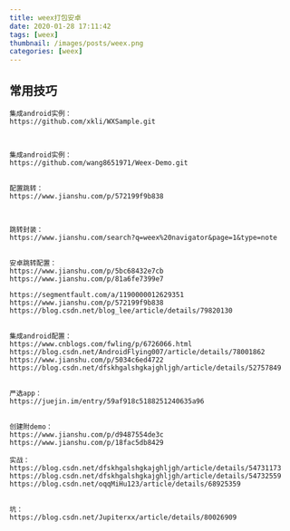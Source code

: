 ```yaml
---
title: weex打包安卓
date: 2020-01-28 17:11:42
tags: [weex]
thumbnail: /images/posts/weex.png
categories: [weex]
---
```


## 常用技巧
<!--more-->

	集成android实例：
	https://github.com/xkli/WXSample.git
	
	
	
	集成android实例：
	https://github.com/wang8651971/Weex-Demo.git
	
	
	配置跳转：
	https://www.jianshu.com/p/572199f9b838
	
	
	
	跳转封装：
	https://www.jianshu.com/search?q=weex%20navigator&page=1&type=note
	
	
	安卓跳转配置：
	https://www.jianshu.com/p/5bc68432e7cb
	https://www.jianshu.com/p/81a6fe7399e7
	
	https://segmentfault.com/a/1190000012629351
	https://www.jianshu.com/p/572199f9b838
	https://blog.csdn.net/blog_lee/article/details/79820130
	
	
	集成android配置：
	https://www.cnblogs.com/fwling/p/6726066.html
	https://blog.csdn.net/AndroidFlying007/article/details/78001862
	https://www.jianshu.com/p/5034c6ed4722
	https://blog.csdn.net/dfskhgalshgkajghljgh/article/details/52757849
	
	
	严选app：
	https://juejin.im/entry/59af918c5188251240635a96
	
	
	创建附demo：
	https://www.jianshu.com/p/d9487554de3c
	https://www.jianshu.com/p/18fac5db8429
	
	实战：
	https://blog.csdn.net/dfskhgalshgkajghljgh/article/details/54731173
	https://blog.csdn.net/dfskhgalshgkajghljgh/article/details/54732559
	https://blog.csdn.net/oqqMiHu123/article/details/68925359
	
	
	坑：
	https://blog.csdn.net/Jupiterxx/article/details/80026909
